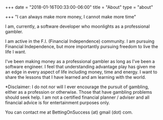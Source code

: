 +++
date = "2018-01-16T00:33:00-06:00"
title = "About"
type = "about"

+++
"I can always make more money, I cannot make more time"

I am, currently, a software developer who moonlights as a professional gambler.

I am active in the F.I. (Financial Independence) community. I am pursuing Financial Independence, but more importantly pursuing freedom to live the life I want.

I've been making money as a professional gambler as long as I've been a software engineer. I feel that understanding advantage play has given me an edge in every aspect of life including money, time and energy. I want to share the lessons that I have learned and am learning with the world.

\*Disclaimer: I do not nor will I ever encourage the pursuit of gambling, either as a profession or otherwise. Those that have gambling problems should seek help. I am not a certified financial planner / adviser and all financial advice is for entertainment purposes only.

You can contact me at BettingOnSuccess (at) gmail (dot) com.